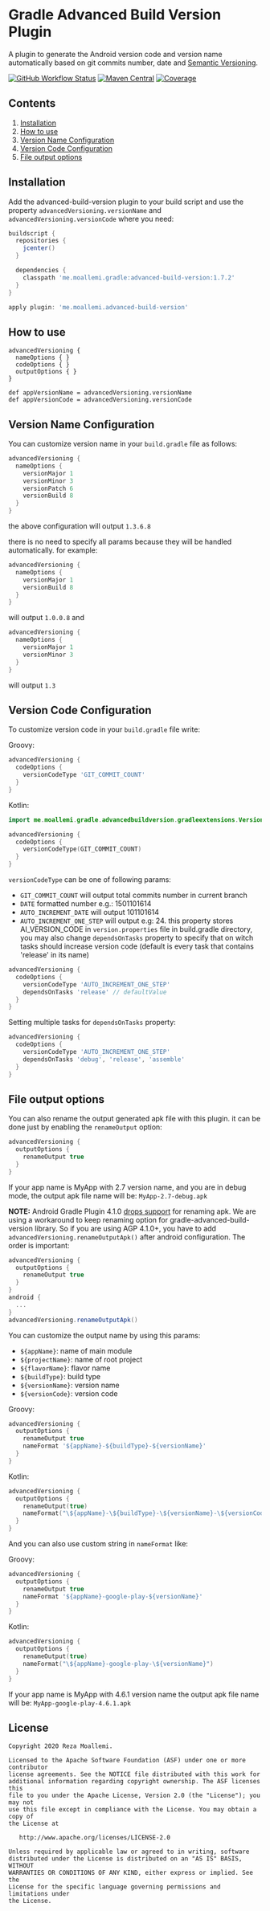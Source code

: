 # Gradle Advanced Build Version Plugin

A plugin to generate the Android version code and version name automatically based on git commits number, date and [Semantic Versioning](https://semver.org/).

[![GitHub Workflow Status](https://github.com/moallemi/gradle-advanced-build-version/workflows/CI/badge.svg)](https://github.com/moallemi/gradle-advanced-build-version/actions?query=workflow%3ACI)
[![Maven Central](https://maven-badges.herokuapp.com/maven-central/me.moallemi.gradle/advanced-build-version/badge.svg)](https://search.maven.org/artifact/me.moallemi.gradle/advanced-build-version)
[![Coverage](https://codecov.io/gh/moallemi/gradle-advanced-build-version/branch/dev/graph/badge.svg)](https://codecov.io/gh/moallemi/gradle-advanced-build-version)

## Contents
1. [Installation](#installation)
2. [How to use](#how-to-use)
3. [Version Name Configuration](#version-name-configuration)
4. [Version Code Configuration](#version-code-configuration)
5. [File output options](#file-output-options)

## Installation

Add the advanced-build-version plugin to your build script and use the property `advancedVersioning.versionName` and
`advancedVersioning.versionCode` where you need:

```groovy
buildscript {
  repositories {
    jcenter()
  }

  dependencies {
    classpath 'me.moallemi.gradle:advanced-build-version:1.7.2'
  }
}

apply plugin: 'me.moallemi.advanced-build-version'
```

## How to use

```
advancedVersioning {
  nameOptions { }
  codeOptions { }
  outputOptions { }
}

def appVersionName = advancedVersioning.versionName
def appVersionCode = advancedVersioning.versionCode
```

## Version Name Configuration

You can customize version name in your `build.gradle` file as follows:

```groovy
advancedVersioning {
  nameOptions {
    versionMajor 1
    versionMinor 3
    versionPatch 6
    versionBuild 8
  }
}
```
the above configuration will output `1.3.6.8`

there is no need to specify all params because they will be handled automatically. for example:

```groovy
advancedVersioning {
  nameOptions {
    versionMajor 1
    versionBuild 8
  }
}
```
will output `1.0.0.8` and

```groovy
advancedVersioning {
  nameOptions {
    versionMajor 1
    versionMinor 3
  }
}
```

will output `1.3`

## Version Code Configuration

To customize version code in your `build.gradle` file write:

Groovy:
```groovy
advancedVersioning {
  codeOptions {
    versionCodeType 'GIT_COMMIT_COUNT'
  }
}
```

Kotlin:
```kotlin
import me.moallemi.gradle.advancedbuildversion.gradleextensions.VersionCodeType.*

advancedVersioning {
  codeOptions {
    versionCodeType(GIT_COMMIT_COUNT)
  }
}
```

`versionCodeType` can be one of following params:
 
 * `GIT_COMMIT_COUNT` will output total commits number in current branch
 * `DATE` formatted number e.g.: 1501101614
 * `AUTO_INCREMENT_DATE` will output 101101614
 * `AUTO_INCREMENT_ONE_STEP` will output e.g: 24. this
 property stores AI_VERSION_CODE in `version.properties` file in build.gradle directory, you may
 also change `dependsOnTasks` property to specify that on witch tasks should increase version code
 (default is every task that contains 'release' in its name)

```groovy
advancedVersioning {
  codeOptions {
    versionCodeType 'AUTO_INCREMENT_ONE_STEP'
    dependsOnTasks 'release' // defaultValue
  }
}
```

Setting multiple tasks for `dependsOnTasks` property:
```groovy
advancedVersioning {
  codeOptions {
    versionCodeType 'AUTO_INCREMENT_ONE_STEP'
    dependsOnTasks 'debug', 'release', 'assemble'
  }
}
```

## File output options
You can also rename the output generated apk file with this plugin. it can be done just by enabling 
the `renameOutput` option:

```groovy
advancedVersioning {
  outputOptions {
    renameOutput true
  }
}
```

If your app name is MyApp with 2.7 version name, and you are in debug mode, the output apk file name 
will be: `MyApp-2.7-debug.apk`

**NOTE:** Android Gradle Plugin 4.1.0 [drops support](https://developer.android.com/studio/known-issues#variant_output) for renaming apk. We are using a workaround to keep renaming option for gradle-advanced-build-version library.
So if you are using AGP 4.1.0+, you have to add `advancedVersioning.renameOutputApk()` after android configuration. The order is important:

```groovy
advancedVersioning {
  outputOptions {
    renameOutput true
  }
}
android {
  ...
}
advancedVersioning.renameOutputApk()
```

You can customize the output name by using this params:

* `${appName}`: name of main module
* `${projectName}`: name of root project
* `${flavorName}`: flavor name
* `${buildType}`: build type
* `${versionName}`: version name
* `${versionCode}`: version code

Groovy:
```groovy
advancedVersioning {
  outputOptions {
    renameOutput true
    nameFormat '${appName}-${buildType}-${versionName}'
  }
}
```

Kotlin:
```kotlin
advancedVersioning {
  outputOptions {
    renameOutput(true)
    nameFormat("\${appName}-\${buildType}-\${versionName}-\${versionCode}")
  }
}
```

And you can also use custom string in `nameFormat` like:

Groovy:
```groovy
advancedVersioning {
  outputOptions {
    renameOutput true
    nameFormat '${appName}-google-play-${versionName}'
  }
}
```

Kotlin:
```kotlin
advancedVersioning {
  outputOptions {
    renameOutput(true)
    nameFormat("\${appName}-google-play-\${versionName}")
  }
}
```

If your app name is MyApp with 4.6.1 version name the output apk file name will be: 
`MyApp-google-play-4.6.1.apk`

## License

```
Copyright 2020 Reza Moallemi.

Licensed to the Apache Software Foundation (ASF) under one or more contributor
license agreements. See the NOTICE file distributed with this work for
additional information regarding copyright ownership. The ASF licenses this
file to you under the Apache License, Version 2.0 (the "License"); you may not
use this file except in compliance with the License. You may obtain a copy of
the License at

   http://www.apache.org/licenses/LICENSE-2.0

Unless required by applicable law or agreed to in writing, software
distributed under the License is distributed on an "AS IS" BASIS, WITHOUT
WARRANTIES OR CONDITIONS OF ANY KIND, either express or implied. See the
License for the specific language governing permissions and limitations under
the License.
```
